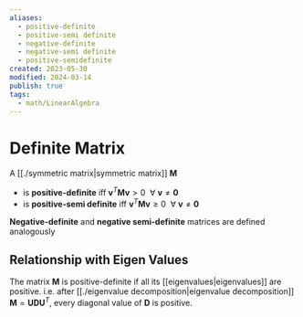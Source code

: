 ```yaml
---
aliases:
  - positive-definite
  - positive-semi definite
  - negative-definite
  - negative-semi definite
  - positive-semidefinite
created: 2023-05-30
modified: 2024-03-14
publish: true
tags:
  - math/LinearAlgebra
---
```

# Definite Matrix

A [[./symmetric matrix|symmetric matrix]] $\mathbf{M}$ 
- is **positive-definite** iff $\mathbf{v}^T \mathbf{M} \mathbf{v} > 0 \ \ \forall \ \mathbf{v} \neq \mathbf{0}$
- is **positive-semi definite** iff $\mathbf{v}^T \mathbf{M} \mathbf{v} \ge 0 \ \ \forall \ \mathbf{v} \neq \mathbf{0}$

**Negative-definite** and **negative semi-definite** matrices are defined analogously

## Relationship with Eigen Values

The matrix $\mathbf{M}$ is positive-definite if all its [[eigenvalues|eigenvalues]] are positive. i.e. after [[./eigenvalue decomposition|eigenvalue decomposition]] $\mathbf{M} = \mathbf{U} \mathbf{D} \mathbf{U}^T$, every diagonal value of $\mathbf{D}$ is positive.